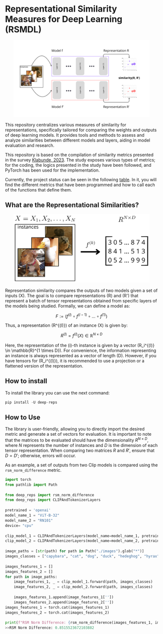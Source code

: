 # Representational Similarity Measures for Deep Learning (RSMDL)

<p align="center"> 
<img src="./docs/similarity.png" width=450/>
</p>

This repository centralizes various measures of similarity for representations, specifically tailored for comparing the weights and outputs of deep learning models. It provides tools and methods to assess and analyze similarities between different models and layers, aiding in model evaluation and research.

This repository is based on the compilation of similarity metrics presented in the survey [Klabunde, 2023](https://arxiv.org/abs/2305.06329). The study exposes various types of metrics; for the coding, the logics presented in the study have been followed, and PyTorch has been used for the implementation.

Currently, the project status can be seen in the following [table](table.md). In it, you will find the different metrics that have been programmed and how to call each of the functions that define them.

## What are the Representational Similarities?

<p align="center"> 
<img src="./docs/representations.png" width=450/>
</p>

Representation similarity compares the outputs of two models given a set of inputs \(X\). The goal is to compare representations \(R\) and \(R'\) that represent a batch of tensor representations obtained from specific layers of the models being studied. Formally, we can define a model as:

$$F := (f^{(l)} \circ f^{(l-1)} \circ \dots \circ f^{(1)})$$

Thus, a representation \(R^{(l)}\) of an instance \(X\) is given by:

$$R^{(l)} = f^{(l)}(X) \in \mathbb{R}^{N \times D}$$

Here, the representation of the \(i\)-th instance is given by a vector \(R_i^{(l)} \in \mathbb{R}^{1 \times D}\). For convenience, the information representing an instance is always represented as a vector of length \(D\). However, if you have tensors for \(R_i^{(l)}\), it is recommended to use a projection or a flattened version of the representation.

## How to install

To install the library you can use the next command:

```python
pip install -U deep-reps
```

## How to Use

The library is user-friendly, allowing you to directly import the desired metric and generate a set of vectors for evaluation. It is important to note that the matrices to be evaluated should have the dimensionality $R^{N \times D}$, where $N$ represents the number of instances and $D$ is the dimension of each tensor representation. When comparing two matrices $R$ and $R'$, ensure that $D=D'$; otherwise, errors will occur.

As an example, a set of outputs from two Clip models is compared using the `rsm_norm_difference` metric.

```python
import torch
from pathlib import Path 

from deep_reps import rsm_norm_difference
from deep_reps import CLIPAndTokenizerLayers

pretrained = 'openai'
model_name_1 = "ViT-B-32"
model_name_2 = "RN101"
device= "cpu"

clip_model_1 = CLIPAndTokenizerLayers(model_name=model_name_1, pretrained=pretrained, device=device)
clip_model_2 = CLIPAndTokenizerLayers(model_name=model_name_2, pretrained=pretrained, device=device)

image_paths = [str(path) for path in Path("./images").glob("*")]
images_classes = ["capybara", "cat", "dog", "duck", "hedeghog", "hyrax"]

images_features_1 = []
images_features_2 = []
for path in image_paths:
    image_features_1, _ = clip_model_1.forward(path, images_classes)
    image_features_2, _ = clip_model_2.forward(path, images_classes)

    images_features_1.append(image_features_1[''])
    images_features_2.append(image_features_2[''])
images_features_1 = torch.cat(images_features_1)
images_features_2 = torch.cat(images_features_2)

print(f"RSM Norm Difference: {rsm_norm_difference(images_features_1, images_features_2)}")
>>RSM Norm Difference: 0.8515523672103882
```


